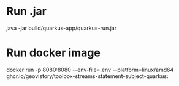# Run .jar
java -jar build/quarkus-app/quarkus-run.jar

# Run docker image

docker run -p 8080:8080 --env-file=.env --platform=linux/amd64 ghcr.io/geovistory/toolbox-streams-statement-subject-quarkus:<VERSION> 